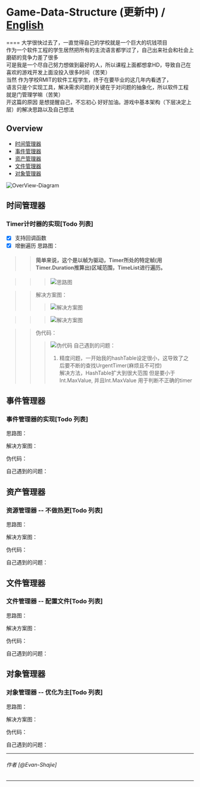# Game-Data-Structure (更新中) / [English](https://github.com/shajieChen/Game-Data-Structure/blob/master/English_V_GDS.md)
====
 大学很快过去了，一直觉得自己的学校就是一个巨大的坑钱项目</br>
 作为一个软件工程的学生居然把所有的主流语言都学过了，自己出来社会和社会上磨砺的竞争力差了很多</br>
 可是我是一个尽自己努力想做到最好的人，所以课程上面都想拿HD，导致自己在喜欢的游戏开发上面没投入很多时间（苦笑）</br>
 当然 作为学校RMIT的软件工程学生，终于在要毕业的这几年内看透了，</br>
 语言只是个实现工具，解决需求问题的关键在于对问题的抽象化，所以软件工程 就是门管理学嘛（苦笑）</br>
 开这篇的原因 是想提醒自己，不忘初心 好好加油。游戏中基本架构（下层决定上层）的解决思路以及自己想法 </br>
## Overview  
- [时间管理器](#时间管理器)
- [事件管理器](#事件管理器)
- [资产管理器](#资产管理器)
- [文件管理器](#文件管理器)
- [对象管理器](#对象管理器)  

![OverView-Diagram](https://github.com/shajieChen/Game-Data-Structure/blob/master/ClassGraph/BaseSystem.png) 
## 时间管理器
### Timer计时器的实现[Todo 列表]
- [x] 支持回调函数
- [x] 增删遍历
思路图：</br>
>>#### 简单来说，这个是以帧为驱动，Timer所处的特定帧(用Timer.Duration推算出)区域范围，TimeList进行遍历。

>>>![思路图](https://github.com/shajieChen/Game-Data-Structure/blob/master/ClassGraph/timerList_结构图.png) 

>>解决方案图： </br>
>>>![解决方案图](https://github.com/shajieChen/Game-Data-Structure/blob/master/ClassGraph/TimerList_解析.png) 

>>>![解决方案图](https://github.com/shajieChen/Game-Data-Structure/blob/master/ClassGraph/Timer_解析.png) 

>>伪代码： </br>
>>>![伪代码](https://github.com/shajieChen/Game-Data-Structure/blob/master/ClassGraph/timer_伪代码.png) 
>>自己遇到的问题： </br> 
>>>1. 精度问题，一开始我的hashTable设定很小，这导致了之后要不断的查找UrgentTimer(麻烦且不可控)</br>
>>>   解决方法，HashTable扩大到很大范围 但是要小于Int.MaxValue, 并且Int.MaxValue 用于判断不正确的timer</br> 
## 事件管理器
### 事件管理器的实现[Todo 列表]
思路图：</br>

解决方案图： </br>

伪代码： </br>

自己遇到的问题： </br>
## 资产管理器
### 资源管理器 -- 不做热更[Todo 列表]
思路图：</br>

解决方案图： </br>

伪代码： </br>

自己遇到的问题： </br>
## 文件管理器
### 文件管理器 -- 配置文件[Todo 列表]
思路图：</br>

解决方案图： </br>

伪代码： </br>

自己遇到的问题： </br>
## 对象管理器
### 对象管理器 -- 优化为主[Todo 列表]
思路图：</br>

解决方案图： </br>

伪代码： </br>

自己遇到的问题： </br>



------
###### 作者 [@Evan-Shajie]
------